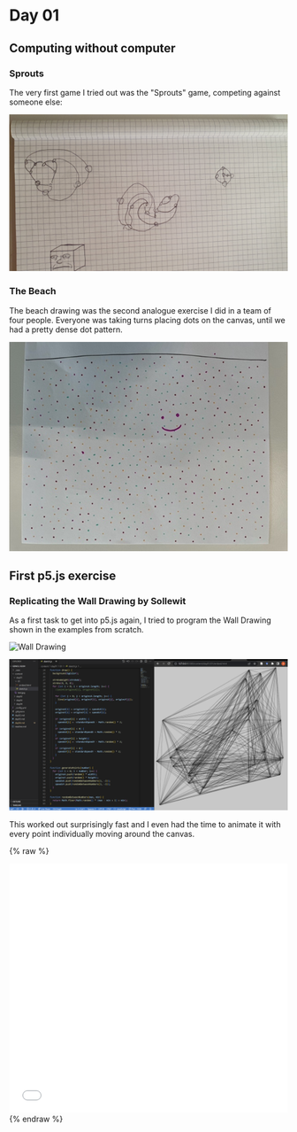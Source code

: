# Day 01

## Computing without computer

### Sprouts
The very first game I tried out was the "Sprouts" game, competing against someone else:

![Sprouts](content/day01/sprouts.jpg)

### The Beach
The beach drawing was the second analogue exercise I did in a team of four people. Everyone was taking turns placing dots on the canvas, until we had a pretty dense dot pattern.

![The Beach](content/day01/TheBeach.jpg)

## First p5.js exercise
### Replicating the Wall Drawing by Sollewit
As a first task to get into p5.js again, I tried to program the Wall Drawing shown in the examples from scratch.

![Wall Drawing](content/day01/test.jpg)

![Own Attempt](content/day01/Screenshot_1.png)

This worked out surprisingly fast and I even had the time to animate it with every point individually moving around the canvas.

{% raw %}
<iframe href="content/day01/01/embed.html" src="content/day01/01/embed.html" width="100%" height="450px" frameborder="no"></iframe>
{% endraw %}